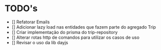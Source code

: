 # TODO's

- [] Refatorar Emails
- [] Adicionar lazy load nas entidades que fazem parte do agregado Trip
- [] Criar implementação do prisma do trip-repository
- [] Alterar rotas http de comandos para utilizar os casos de uso
- [] Revisar o uso da lib dayjs
